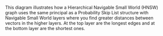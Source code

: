 # 

This diagram illustrates how a Hierarchical Navigable Small World \(HNSW\) graph uses the same principal as a Probability Skip List structure with Navigable Small World layers where you find greater distances between vectors in the higher layers. At the top layer are the longest edges and at the bottom layer are the shortest ones.

